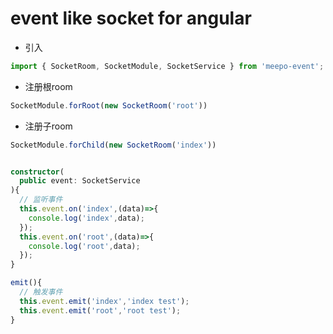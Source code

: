 # event like socket for angular

- 引入
```ts
import { SocketRoom, SocketModule, SocketService } from 'meepo-event';
```
- 注册根room
```ts
SocketModule.forRoot(new SocketRoom('root'))
```
- 注册子room
```ts
SocketModule.forChild(new SocketRoom('index'))
```

```ts

constructor(
  public event: SocketService
){
  // 监听事件
  this.event.on('index',(data)=>{
    console.log('index',data);
  });
  this.event.on('root',(data)=>{
    console.log('root',data);
  });
}

emit(){
  // 触发事件
  this.event.emit('index','index test');
  this.event.emit('root','root test');
}
```